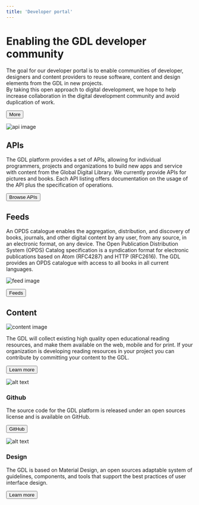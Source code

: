 ```yaml
---
title: 'Developer portal'
---
```


<cover>

# Enabling the GDL developer community

The goal for our developer portal is to enable communities of developer, designers and content providers to reuse software, content and design elements from the GDL in new projects.\
By taking this open approach to digital development, we hope to help increase collaboration in the digital development community and avoid duplication of work.

<button invert to="/example">More</button>

</cover>

<section>

![api image](/images/rose.png)

## APIs

The GDL platform provides a set of APIs, allowing for individual programmers, projects and organizations to build new apps and service with content from the Global Digital Library. We currently provide APIs for pictures and books. Each API listing offers documentation on the usage of the API plus the specification of operations.

<button to="/apis">Browse APIs</button>

</section>

<section invert="yes">

## Feeds

An OPDS catalogue enables the aggregation, distribution, and discovery of books, journals, and other digital content by any user, from any source, in an electronic format, on any device. The Open Publication Distribution System (OPDS) Catalog specification is a syndication format for electronic publications based on Atom (RFC4287) and HTTP (RFC2616). The GDL provides an OPDS catalogue with access to all books in all current languages.

![feed image](/images/billy.png)

<button to="/feeds">Feeds</button>

</section>
<section>

## Content

![content image](/images/panico.png)

The GDL will collect existing high quality open educational reading resources, and make them available on the web, mobile and for print. If your organization is developing reading resources in your project you can contribute by committing your content to the GDL.

<button to="/contents">Learn more</button>

</section>

<grid>
<griditem divider="yes">

<gridheader>

![alt text](/images/github.svg)

### Github

</gridheader>

The source code for the GDL platform is released under an open sources license and is available on GitHub.

<button href="https://github.com/GlobalDigitalLibraryio">GitHub</button>

</griditem>
<griditem>
<gridheader>

![alt text](/images/librarybooks.svg)

### Design

</gridheader>

The GDL is based on Material Design, an open sources adaptable system of guidelines, components, and tools that support the best practices of user interface design.

<button to="/design">Learn more</button>
</griditem>
</grid>
